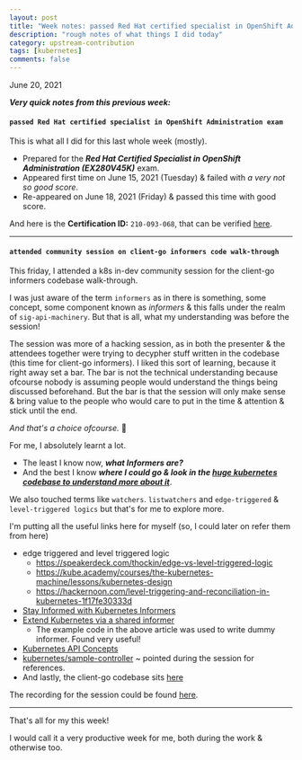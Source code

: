 ```yaml
---
layout: post
title: "Week notes: passed Red Hat certified specialist in OpenShift Administration exam, attended community session on client-go informers code walk-through #25"
description: "rough notes of what things I did today"
category: upstream-contribution
tags: [kubernetes]
comments: false
---
```


June 20, 2021

***Very quick notes from this previous week:***

#### `passed Red Hat certified specialist in OpenShift Administration exam`

This is what all I did for this last whole week (mostly).

- Prepared for the ***Red Hat Certified Specialist in OpenShift Administration (EX280V45K)*** exam.
- Appeared first time on June 15, 2021 (Tuesday) & failed with *a very not so good score*.
- Re-appeared on June 18, 2021 (Friday) & passed this time with good score.

And here is the **Certification ID:** `210-093-068`, that can be verified [here](https://www.redhat.com/rhtapps/certification/verify/?certId=210-093-068).

---

#### `attended community session on client-go informers code walk-through`

This friday, I attended a k8s in-dev community session for the client-go informers codebase walk-through.

I was just aware of the term `informers` as in there is something, some concept, some component known as *informers* & this falls under the realm of `sig-api-machinery`. But that is all, what my understanding was before the session!

The session was more of a hacking session, as in both the presenter & the attendees together were trying to decypher stuff written in the codebase (this time for client-go informers). I liked this sort of learning, because it right away set a bar. The bar is not the technical understanding because ofcourse nobody is assuming people would understand the things being discussed beforehand. But the bar is that the session will only make sense & bring value to the people who would care to put in the time & attention & stick until the end.

*And that's a choice ofcourse.* 🙂

For me, I absolutely learnt a lot.
- The least I know now,  ***what Informers are?*** 
- And the best I know ***where I could go & look in the [huge kubernetes codebase to understand more about it](https://github.com/kubernetes/kubernetes/blob/master/staging/src/k8s.io/client-go/informers/generic.go)***. 

We also touched terms like `watchers`. `listwatchers` and `edge-triggered` & `level-triggered logics` but that's for me to explore more.

I'm putting all the useful links here for myself (so, I could later on refer them from here)

- edge triggered and level triggered logic
    - https://speakerdeck.com/thockin/edge-vs-level-triggered-logic
    - https://kube.academy/courses/the-kubernetes-machine/lessons/kubernetes-design
    - https://hackernoon.com/level-triggering-and-reconciliation-in-kubernetes-1f17fe30333d
- [Stay Informed with Kubernetes Informers](https://firehydrant.io/blog/stay-informed-with-kubernetes-informers/)
- [Extend Kubernetes via a shared informer](https://www.cncf.io/blog/2019/10/15/extend-kubernetes-via-a-shared-informer/)
    - The example code in the above article was used to write dummy informer. Found very useful!
- [Kubernetes API Concepts](https://kubernetes.io/docs/reference/using-api/api-concepts/)
- [kubernetes/sample-controller](https://github.com/kubernetes/sample-controller/blob/master/controller.go) ~ pointed during the session for references.
- And lastly, the client-go codebase sits [here](https://github.com/kubernetes/kubernetes/blob/master/staging/src/k8s.io/client-go/informers)

The recording for the session could be found [here](http://bit.ly/in-dev-sessions).

---

That's all for my this week!

I would call it a very productive week for me, both during the work & otherwise too.
